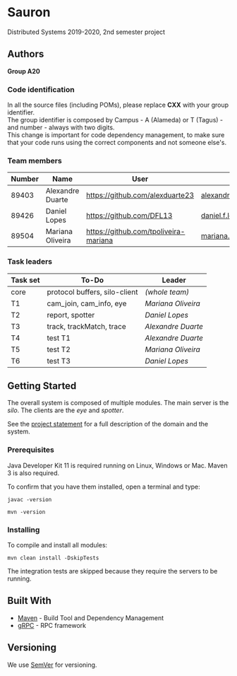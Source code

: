 # Sauron

Distributed Systems 2019-2020, 2nd semester project


## Authors

**Group A20**

### Code identification

In all the source files (including POMs), please replace __CXX__ with your group identifier.  
The group identifier is composed by Campus - A (Alameda) or T (Tagus) - and number - always with two digits.  
This change is important for code dependency management, to make sure that your code runs using the correct components and not someone else's.

### Team members

| Number | Name              | User                                    | Email                                    |
| -------|-------------------|-----------------------------------------| -----------------------------------------|
| 89403  | Alexandre Duarte  | <https://github.com/alexduarte23>       | <alexandre.a.duarte@tecnico.ulisboa.pt>  |
| 89426  | Daniel Lopes      | <https://github.com/DFL13>              | <daniel.f.lopes@tecnico.ulisboa.pt>      |
| 89504  | Mariana Oliveira  | <https://github.com/tpoliveira-mariana> | <mariana.de.oliveira@tecnico.ulisboa.pt> |

### Task leaders

| Task set | To-Do                         | Leader               |
| ---------|-------------------------------| -------------------- |
| core     | protocol buffers, silo-client | _(whole team)_       |
| T1       | cam_join, cam_info, eye       | _Mariana Oliveira_   |
| T2       | report, spotter               | _Daniel Lopes_       |
| T3       | track, trackMatch, trace      | _Alexandre Duarte_   |
| T4       | test T1                       | _Alexandre Duarte_      |
| T5       | test T2                       | _Mariana Oliveira_  |
| T6       | test T3                       | _Daniel Lopes_        |


## Getting Started

The overall system is composed of multiple modules.
The main server is the _silo_.
The clients are the _eye_ and _spotter_.

See the [project statement](https://github.com/tecnico-distsys/Sauron/blob/master/README.md) for a full description of the domain and the system.

### Prerequisites

Java Developer Kit 11 is required running on Linux, Windows or Mac.
Maven 3 is also required.

To confirm that you have them installed, open a terminal and type:

```
javac -version

mvn -version
```

### Installing

To compile and install all modules:

```
mvn clean install -DskipTests
```

The integration tests are skipped because they require the servers to be running.


## Built With

* [Maven](https://maven.apache.org/) - Build Tool and Dependency Management
* [gRPC](https://grpc.io/) - RPC framework


## Versioning

We use [SemVer](http://semver.org/) for versioning. 
